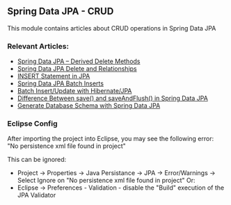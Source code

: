 ## Spring Data JPA - CRUD

This module contains articles about CRUD operations in Spring Data JPA 

### Relevant Articles: 
- [Spring Data JPA – Derived Delete Methods](https://www.baeldung.com/spring-data-jpa-deleteby)
- [Spring Data JPA Delete and Relationships](https://www.baeldung.com/spring-data-jpa-delete)
- [INSERT Statement in JPA](https://www.baeldung.com/jpa-insert)
- [Spring Data JPA Batch Inserts](https://www.baeldung.com/spring-data-jpa-batch-inserts)
- [Batch Insert/Update with Hibernate/JPA](https://www.baeldung.com/jpa-hibernate-batch-insert-update)
- [Difference Between save() and saveAndFlush() in Spring Data JPA](https://www.baeldung.com/spring-data-jpa-save-saveandflush)
- [Generate Database Schema with Spring Data JPA](https://www.baeldung.com/spring-data-jpa-generate-db-schema)

### Eclipse Config 
After importing the project into Eclipse, you may see the following error:  
"No persistence xml file found in project"

This can be ignored: 
- Project -> Properties -> Java Persistance -> JPA -> Error/Warnings -> Select Ignore on "No persistence xml file found in project"
Or: 
- Eclipse -> Preferences - Validation - disable the "Build" execution of the JPA Validator 
